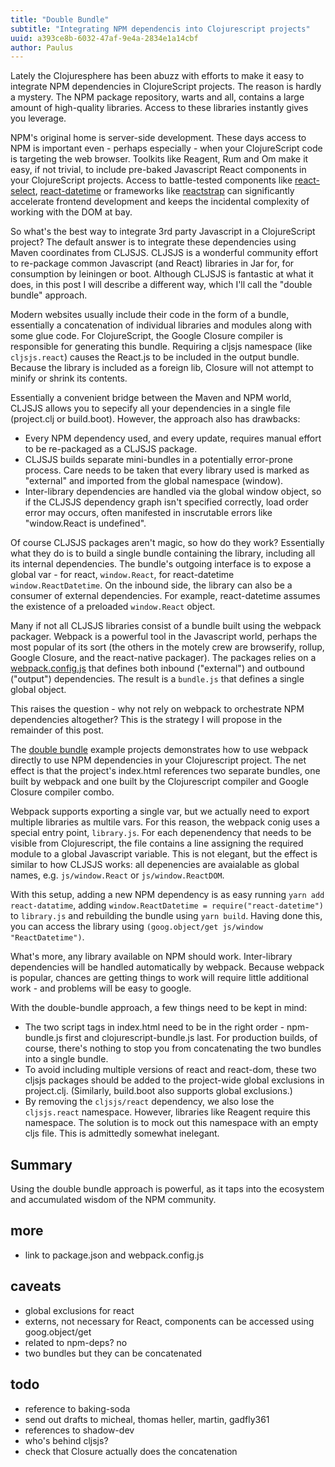 ```yaml
---
title: "Double Bundle"
subtitle: "Integrating NPM dependencis into Clojurescript projects"
uuid: a393ce8b-6032-47af-9e4a-2834e1a14cbf
author: Paulus
---
```

Lately the Clojuresphere has been abuzz with efforts to make it easy to integrate NPM dependencies in ClojureScript projects. The reason is hardly a mystery. The NPM package repository, warts and all, contains a large amount of high-quality libraries. Access to these libraries instantly gives you leverage.

NPM's original home is server-side development. These days access to NPM is important even - perhaps especially - when your ClojureScript code is targeting the web browser. Toolkits like Reagent, Rum and Om make it easy, if not trivial, to include pre-baked Javascript React components in your ClojureScript projects. Access to battle-tested components like [react-select](https://github.com/JedWatson/react-select), [react-datetime](https://github.com/YouCanBookMe/react-datetime) or frameworks like [reactstrap](https://reactstrap.github.io/) can significantly accelerate frontend development and keeps the incidental complexity of working with the DOM at bay.

So what's the best way to integrate 3rd party Javascript in a ClojureScript project? The default answer is to integrate these dependencies using Maven coordinates from CLJSJS. CLJSJS is a wonderful community effort to re-package common Javascript (and React) libraries in Jar for, for consumption by leiningen or boot. Although CLJSJS is fantastic at what it does, in this post I will describe a different way, which I'll call the "double bundle" approach.

Modern websites usually include their code in the form of a bundle, essentially a concatenation of individual libraries and modules along with some glue code. For ClojureScript, the Google Closure compiler is responsible for generating this bundle. Requiring a cljsjs namespace (like `cljsjs.react`) causes the React.js to be included in the output bundle. Because the library is included as a foreign lib, Closure will not attempt to minify or shrink its contents.

Essentially a convenient bridge between the Maven and NPM world, CLJSJS allows you to sepecify all your dependencies in a single file (project.clj or build.boot). However, the approach also has drawbacks:

- Every NPM dependency used, and every update, requires manual effort to be re-packaged as a CLJSJS package.
- CLJSJS builds separate mini-bundles in a potentially error-prone process. Care needs to be taken that every library used is marked as "external" and imported from the global namespace (window).
- Inter-library dependencies are handled via the global window object, so if the CLJSJS dependency graph isn't specified correctly, load order error may occurs, often manifested in inscrutable errors like "window.React is undefined".

Of course CLJSJS packages aren't magic, so how do they work? Essentially what they do is to build a single bundle containing the library, including all its internal dependencies. The bundle's outgoing interface is to expose a global var - for react, `window.React`, for react-datetime `window.ReactDatetime`. On the inbound side, the library can also be a consumer of external dependencies. For example, react-datetime assumes the existence of a preloaded `window.React` object.

Many if not all CLJSJS libraries consist of a bundle built using the webpack packager. Webpack is a powerful tool in the Javascript world, perhaps the most popular of its sort (the others in the motely crew are browserify, rollup, Google Closure, and the react-native packager). The packages relies on a [webpack.config.js](https://github.com/cljsjs/packages/blob/297ecba948bf9fe1c0f85f148e641f8c7269b796/react-highlight/resources/webpack.config.js) that defines both inbound ("external") and outbound ("output") dependencies. The result is a `bundle.js` that defines a single global object.

This raises the question - why not rely on webpack to orchestrate NPM dependencies altogether? This is the strategy I will propose in the remainder of this post.

The [double bundle](https://github.com/pesterhazy/double-bundle) example projects demonstrates how to use webpack directly to use NPM dependencies in your Clojurescript project. The net effect is that the project's index.html references two separate bundles, one built by webpack and one built by the Clojurescript compiler and Google Closure compiler combo.

Webpack supports exporting a single var, but we actually need to export multiple libraries as multile vars. For this reason, the webpack conig uses a special entry point, `library.js`. For each depenendency that needs to be visible from Clojurescript, the file contains a line assigning the required module to a global Javascript variable. This is not elegant, but the effect is similar to how CLJSJS works: all depenencies are avaialable as global names, e.g. `js/window.React` or `js/window.ReactDOM`.

With this setup, adding a new NPM dependency is as easy running `yarn add react-datatime`, adding `window.ReactDatetime = require("react-datetime")` to `library.js` and rebuilding the bundle using `yarn build`. Having done this, you can access the library using `(goog.object/get js/window "ReactDatetime")`.

What's more, any library available on NPM should work. Inter-library dependencies will be handled automatically by webpack. Because webpack is popular, chances are getting things to work will require little additional work - and problems will be easy to google.

With the double-bundle approach, a few things need to be kept in mind:

- The two script tags in index.html need to be in the right order - npm-bundle.js first and clojurescript-bundle.js last. For production builds, of course, there's nothing to stop you from concatenating the two bundles into a single bundle.
- To avoid including multiple versions of react and react-dom, these two cljsjs packages should be added to the project-wide global exclusions in project.clj. (Similarly, build.boot also supports global exclusions.)
- By removing the `cljsjs/react` dependency, we also lose the `cljsjs.react` namespace. However, libraries like Reagent require this namespace. The solution is to mock out this namespace with an empty cljs file. This is admittedly somewhat inelegant.

## Summary

Using the double bundle approach is powerful, as it taps into the ecosystem and accumulated wisdom of the NPM community.

## more

- link to package.json and webpack.config.js

## caveats

- global exclusions for react
- externs, not necessary for React, components can be accessed using goog.object/get
- related to npm-deps? no
- two bundles but they can be concatenated

## todo

- reference to baking-soda
- send out drafts to micheal, thomas heller, martin, gadfly361
- references to shadow-dev
- who's behind cljsjs?
- check that Closure actually does the concatenation
